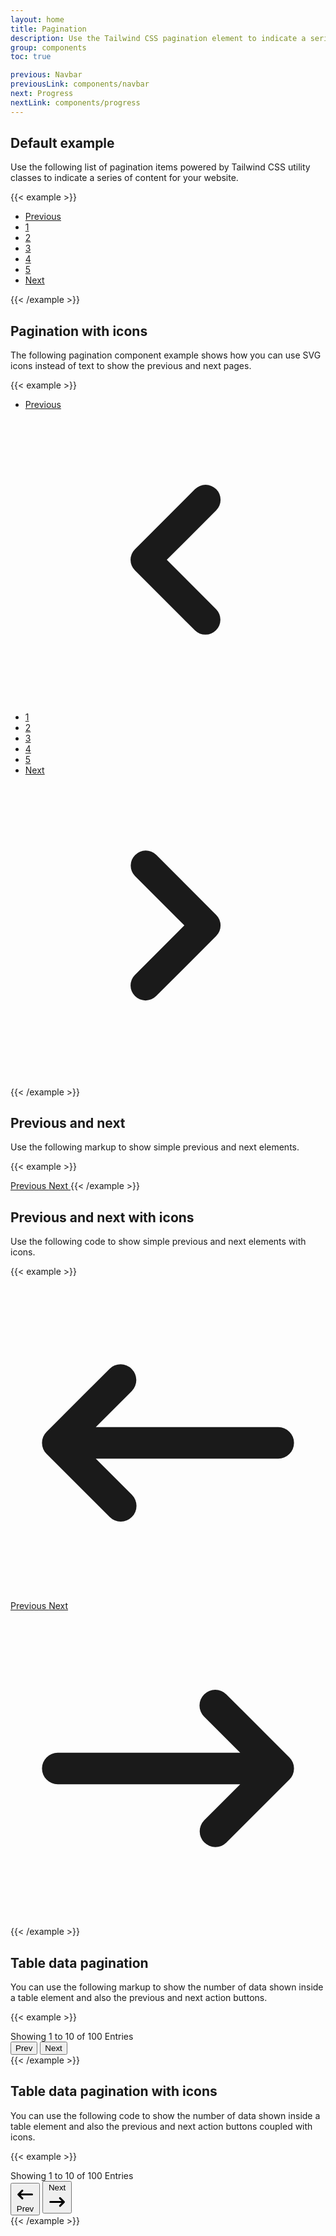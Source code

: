 ```yaml
---
layout: home
title: Pagination
description: Use the Tailwind CSS pagination element to indicate a series of content across various pages
group: components
toc: true

previous: Navbar
previousLink: components/navbar
next: Progress
nextLink: components/progress
---
```


## Default example

Use the following list of pagination items powered by Tailwind CSS utility classes to indicate a series of content for your website.

{{< example >}}
<nav aria-label="Page navigation example">
  <ul class="inline-flex -space-x-px">
    <li>
      <a href="#" class="bg-white border border-gray-300 text-gray-500 hover:bg-gray-100 hover:text-gray-700 ml-0 rounded-l-lg leading-tight py-2 px-3">Previous</a>
    </li>
    <li>
      <a href="#" class="bg-white border border-gray-300 text-gray-500 hover:bg-gray-100 hover:text-gray-700 leading-tight py-2 px-3">1</a>
    </li>
    <li>
      <a href="#" class="bg-white border border-gray-300 text-gray-500 hover:bg-gray-100 hover:text-gray-700 leading-tight py-2 px-3">2</a>
    </li>
    <li>
      <a href="#" aria-current="page" class="bg-blue-50 border border-blue-300 text-blue-600 hover:bg-blue-100 hover:text-blue-700 leading-tight z-10 py-2 px-3">3</a>
    </li>
    <li>
      <a href="#" class="bg-white border border-gray-300 text-gray-500 hover:bg-gray-100 hover:text-gray-700 leading-tight py-2 px-3">4</a>
    </li>
    <li>
      <a href="#" class="bg-white border border-gray-300 text-gray-500 hover:bg-gray-100 hover:text-gray-700 leading-tight py-2 px-3">5</a>
    </li>
    <li>
      <a href="#" class="bg-white border border-gray-300 text-gray-500 hover:bg-gray-100 hover:text-gray-700 rounded-r-lg leading-tight py-2 px-3">Next</a>
    </li>
  </ul>
</nav>
{{< /example >}}

## Pagination with icons

The following pagination component example shows how you can use SVG icons instead of text to show the previous and next pages.

{{< example >}}
<nav aria-label="Page navigation example">
  <ul class="inline-flex items-center -space-x-px">
    <li>
      <a href="#" class="block bg-white border border-gray-300 text-gray-500 hover:bg-gray-100 hover:text-gray-700 ml-0 rounded-l-lg leading-tight py-2 px-3">
        <span class="sr-only">Previous</span>
        <svg class="w-5 h-5" fill="currentColor" viewBox="0 0 20 20" xmlns="http://www.w3.org/2000/svg"><path fill-rule="evenodd" d="M12.707 5.293a1 1 0 010 1.414L9.414 10l3.293 3.293a1 1 0 01-1.414 1.414l-4-4a1 1 0 010-1.414l4-4a1 1 0 011.414 0z" clip-rule="evenodd"></path></svg>
      </a>
    </li>
    <li>
      <a href="#" class="bg-white border border-gray-300 text-gray-500 hover:bg-gray-100 hover:text-gray-700 leading-tight py-2 px-3">1</a>
    </li>
    <li>
      <a href="#" class="bg-white border border-gray-300 text-gray-500 hover:bg-gray-100 hover:text-gray-700 leading-tight py-2 px-3">2</a>
    </li>
    <li>
      <a href="#" aria-current="page" class="bg-blue-50 border border-blue-300 text-blue-600 hover:bg-blue-100 hover:text-blue-700 leading-tight z-10 py-2 px-3">3</a>
    </li>
    <li>
      <a href="#" class="bg-white border border-gray-300 text-gray-500 hover:bg-gray-100 hover:text-gray-700 leading-tight py-2 px-3">4</a>
    </li>
    <li>
      <a href="#" class="bg-white border border-gray-300 text-gray-500 hover:bg-gray-100 hover:text-gray-700 leading-tight py-2 px-3">5</a>
    </li>
    <li>
      <a href="#" class="block bg-white border border-gray-300 text-gray-500 hover:bg-gray-100 hover:text-gray-700 rounded-r-lg leading-tight py-2 px-3">
        <span class="sr-only">Next</span>
        <svg class="w-5 h-5" fill="currentColor" viewBox="0 0 20 20" xmlns="http://www.w3.org/2000/svg"><path fill-rule="evenodd" d="M7.293 14.707a1 1 0 010-1.414L10.586 10 7.293 6.707a1 1 0 011.414-1.414l4 4a1 1 0 010 1.414l-4 4a1 1 0 01-1.414 0z" clip-rule="evenodd"></path></svg>
      </a>
    </li>
  </ul>
</nav>
{{< /example >}}

## Previous and next

Use the following markup to show simple previous and next elements.

{{< example >}}
<!-- Previous Button -->
<a href="#" class="text-gray-500 bg-white border border-gray-300 hover:bg-gray-100 hover:text-gray-700 text-sm font-medium rounded-lg inline-flex items-center px-4 py-2">
  Previous
</a>

<!-- Next Button -->
<a href="#" class="text-gray-500 bg-white border border-gray-300 hover:bg-gray-100 hover:text-gray-700 text-sm font-medium rounded-lg inline-flex items-center px-4 py-2 ml-3">
  Next
</a>
{{< /example >}}

## Previous and next with icons

Use the following code to show simple previous and next elements with icons.

{{< example >}}
<!-- Previous Button -->
<a href="#" class="text-gray-500 bg-white border border-gray-300 hover:bg-gray-100 hover:text-gray-700 text-sm font-medium rounded-lg inline-flex items-center px-4 py-2">
  <svg class="w-5 h-5 mr-2" fill="currentColor" viewBox="0 0 20 20" xmlns="http://www.w3.org/2000/svg"><path fill-rule="evenodd" d="M7.707 14.707a1 1 0 01-1.414 0l-4-4a1 1 0 010-1.414l4-4a1 1 0 011.414 1.414L5.414 9H17a1 1 0 110 2H5.414l2.293 2.293a1 1 0 010 1.414z" clip-rule="evenodd"></path></svg>
  Previous
</a>
<a href="#" class="text-gray-500 bg-white border border-gray-300 hover:bg-gray-100 hover:text-gray-700 text-sm font-medium rounded-lg inline-flex items-center px-4 py-2">
  Next
  <svg class="w-5 h-5 ml-2" fill="currentColor" viewBox="0 0 20 20" xmlns="http://www.w3.org/2000/svg"><path fill-rule="evenodd" d="M12.293 5.293a1 1 0 011.414 0l4 4a1 1 0 010 1.414l-4 4a1 1 0 01-1.414-1.414L14.586 11H3a1 1 0 110-2h11.586l-2.293-2.293a1 1 0 010-1.414z" clip-rule="evenodd"></path></svg>
</a>
{{< /example >}}

## Table data pagination

You can use the following markup to show the number of data shown inside a table element and also the previous and next action buttons.

{{< example >}}
<div class="flex flex-col items-center">
  <!-- Help text -->
  <span class="text-sm text-gray-700">
      Showing <span class="font-semibold text-gray-900">1</span> to <span class="font-semibold text-gray-900">10</span> of <span class="font-semibold text-gray-900">100</span> Entries
  </span>
  <!-- Buttons -->
  <div class="inline-flex mt-2 xs:mt-0">
      <button class="bg-gray-800 hover:bg-gray-900 text-white text-sm font-medium rounded-l py-2 px-4">
          Prev
      </button>
      <button class="bg-gray-800 hover:bg-gray-900 text-white text-sm font-medium rounded-r border-0 border-l border-gray-700 py-2 px-4">
          Next
      </button>
  </div>
</div>
{{< /example >}}

## Table data pagination with icons

You can use the following code to show the number of data shown inside a table element and also the previous and next action buttons coupled with icons.

{{< example >}}
<div class="flex flex-col items-center">
  <!-- Help text -->
  <span class="text-sm text-gray-700">
      Showing <span class="font-semibold text-gray-900">1</span> to <span class="font-semibold text-gray-900">10</span> of <span class="font-semibold text-gray-900">100</span> Entries
  </span>
  <div class="inline-flex mt-2 xs:mt-0">
    <!-- Buttons -->
    <button class="bg-gray-800 hover:bg-gray-900 text-white text-sm font-medium rounded-l inline-flex items-center py-2 px-4">
        <svg class="w-5 h-5 mr-2" fill="currentColor" viewBox="0 0 20 20" xmlns="http://www.w3.org/2000/svg"><path fill-rule="evenodd" d="M7.707 14.707a1 1 0 01-1.414 0l-4-4a1 1 0 010-1.414l4-4a1 1 0 011.414 1.414L5.414 9H17a1 1 0 110 2H5.414l2.293 2.293a1 1 0 010 1.414z" clip-rule="evenodd"></path></svg>
        Prev
    </button>
    <button class="bg-gray-800 hover:bg-gray-900 text-white text-sm font-medium rounded-r border-0 border-l border-gray-700 inline-flex items-center py-2 px-4">
        Next
        <svg class="w-5 h-5 ml-2" fill="currentColor" viewBox="0 0 20 20" xmlns="http://www.w3.org/2000/svg"><path fill-rule="evenodd" d="M12.293 5.293a1 1 0 011.414 0l4 4a1 1 0 010 1.414l-4 4a1 1 0 01-1.414-1.414L14.586 11H3a1 1 0 110-2h11.586l-2.293-2.293a1 1 0 010-1.414z" clip-rule="evenodd"></path></svg>
    </button>
  </div>
</div>
{{< /example >}}





